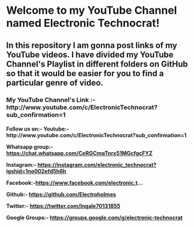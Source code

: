 <b> <h1> Welcome to my YouTube Channel named Electronic Technocrat!</b></h1>

<h2> In this repository I am gonna post links of my YouTube videos. I have divided my YouTube Channel's Playlist in different folders on GitHub so that it would be easier for you to find a particular genre of video. </h3>

<h3> My YouTube Channel's Link :- http://www.youtube.com/c/ElectronicTechnocrat?sub_confirmation=1

<h4> Follow us on:- 
  Youtube:- http://www.youtube.com/c/ElectronicTechnocrat?sub_confirmation=1

Whatsapp group:- https://chat.whatsapp.com/CeRGCmqTnrx51MGcfgcFYZ
 
Instagram:- https://instagram.com/electronic_technocrat?igshid=1no002efd5h6h

Facebook:-https://www.facebook.com/electronic.t...

Github:- https://github.com/Electroholmes

Twitter:- https://twitter.com/Ingale70131855

Google Groups:- https://groups.google.com/g/electronic-technocrat
